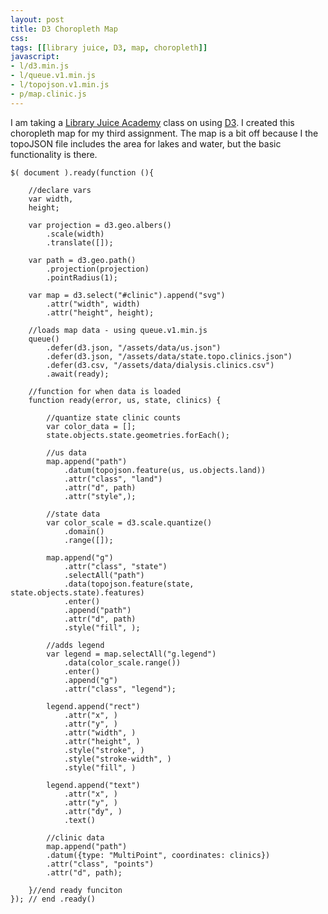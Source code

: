 ```yaml
---
layout: post
title: D3 Choropleth Map 
css:
tags: [[library juice, D3, map, choropleth]]
javascript:
- l/d3.min.js
- l/queue.v1.min.js
- l/topojson.v1.min.js
- p/map.clinic.js
---
```


<div id="clinic"></div> 

I am taking a [Library Juice Academy](http://libraryjuiceacademy.com/) class on using [D3](http://d3js.org/). I created this choropleth map for my third assignment. The map is a bit off because I the topoJSON file includes the area for lakes and water, but the basic functionality is there. 

```
$( document ).ready(function (){ 

	//declare vars
	var width,
	height;  

	var projection = d3.geo.albers()
		.scale(width)
		.translate([]);

	var path = d3.geo.path()
		.projection(projection)
		.pointRadius(1);

	var map = d3.select("#clinic").append("svg")
		.attr("width", width)
		.attr("height", height);	

	//loads map data - using queue.v1.min.js
	queue()
		.defer(d3.json, "/assets/data/us.json")
		.defer(d3.json, "/assets/data/state.topo.clinics.json")
		.defer(d3.csv, "/assets/data/dialysis.clinics.csv")
		.await(ready);

	//function for when data is loaded
	function ready(error, us, state, clinics) {

		//quantize state clinic counts 
		var color_data = [];
		state.objects.state.geometries.forEach();

		//us data
		map.append("path")
			.datum(topojson.feature(us, us.objects.land))
			.attr("class", "land")
			.attr("d", path)
			.attr("style",); 
		
		//state data 
		var color_scale = d3.scale.quantize()
			.domain()
			.range([]);

		map.append("g")
			.attr("class", "state")
			.selectAll("path")
			.data(topojson.feature(state, state.objects.state).features)
			.enter()
			.append("path") 
			.attr("d", path)
			.style("fill", );

		//adds legend
		var legend = map.selectAll("g.legend")
			.data(color_scale.range())
			.enter()
			.append("g")
			.attr("class", "legend");

		legend.append("rect")
			.attr("x", )
			.attr("y", )
			.attr("width", )
			.attr("height", )
			.style("stroke", )
			.style("stroke-width", )
			.style("fill", )

		legend.append("text")
			.attr("x", )
			.attr("y", )
			.attr("dy", )
			.text()

		//clinic data
		map.append("path")
		.datum({type: "MultiPoint", coordinates: clinics})
		.attr("class", "points")
		.attr("d", path); 

	}//end ready funciton 
}); // end .ready() 
```